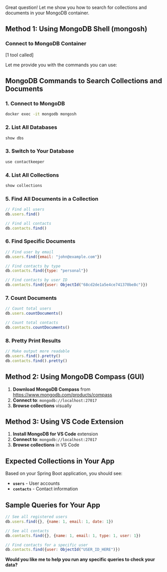 Great question! Let me show you how to search for collections and documents in your MongoDB container.

## **Method 1: Using MongoDB Shell (mongosh)**

### **Connect to MongoDB Container**


[1 tool called]

Let me provide you with the commands you can use:

## **MongoDB Commands to Search Collections and Documents**

### **1. Connect to MongoDB**
```bash
docker exec -it mongodb mongosh
```

### **2. List All Databases**
```javascript
show dbs
```

### **3. Switch to Your Database**
```javascript
use contactkeeper
```

### **4. List All Collections**
```javascript
show collections
```

### **5. Find All Documents in a Collection**
```javascript
// Find all users
db.users.find()

// Find all contacts
db.contacts.find()
```

### **6. Find Specific Documents**
```javascript
// Find user by email
db.users.find({email: "john@example.com"})

// Find contacts by type
db.contacts.find({type: "personal"})

// Find contacts by user ID
db.contacts.find({user: ObjectId("68cd2de1a5e4ce741370be8c")})
```

### **7. Count Documents**
```javascript
// Count total users
db.users.countDocuments()

// Count total contacts
db.contacts.countDocuments()
```

### **8. Pretty Print Results**
```javascript
// Make output more readable
db.users.find().pretty()
db.contacts.find().pretty()
```

## **Method 2: Using MongoDB Compass (GUI)**

1. **Download MongoDB Compass** from https://www.mongodb.com/products/compass
2. **Connect to**: `mongodb://localhost:27017`
3. **Browse collections** visually

## **Method 3: Using VS Code Extension**

1. **Install MongoDB for VS Code** extension
2. **Connect to**: `mongodb://localhost:27017`
3. **Browse collections** in VS Code

## **Expected Collections in Your App**

Based on your Spring Boot application, you should see:
- **`users`** - User accounts
- **`contacts`** - Contact information

## **Sample Queries for Your App**

```javascript
// See all registered users
db.users.find({}, {name: 1, email: 1, date: 1})

// See all contacts
db.contacts.find({}, {name: 1, email: 1, type: 1, user: 1})

// Find contacts for a specific user
db.contacts.find({user: ObjectId("USER_ID_HERE")})
```

**Would you like me to help you run any specific queries to check your data?**

